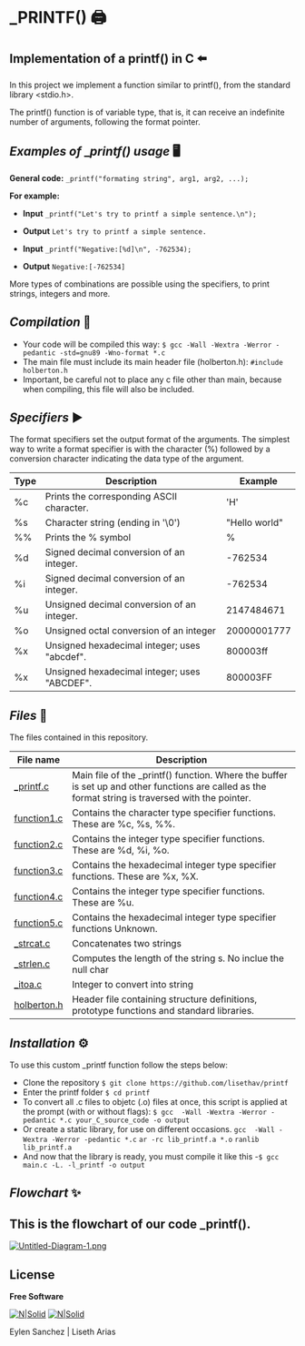 # _PRINTF() 🖨️
## Implementation of a printf() in C ⬅️

In this project we implement a function similar to printf(), from the standard  library <stdio.h>.

The printf() function is of variable type, that is, it can receive an indefinite number of arguments, following the format pointer.

## _Examples of_ __printf() usage_ 🖥️

**General code:** ```_printf("formating string", arg1, arg2, ...);```

**For example:**

- **Input** ```_printf("Let's try to printf a simple sentence.\n");```
- **Output** ```Let's try to printf a simple sentence.```

- **Input** ```_printf("Negative:[%d]\n", -762534);```
- **Output** ```Negative:[-762534]```

More types of combinations are possible using the specifiers, to print strings, integers and more.

## _Compilation_ 🔗

- Your code will be compiled this way: ```$ gcc -Wall -Wextra -Werror -pedantic -std=gnu89 -Wno-format *.c```
- The main file must include its main header file (holberton.h): ```#include holberton.h```
- Important, be careful not to place any c file other than main, because when compiling, this file will also be included.

## _Specifiers_ ▶️
The format specifiers set the output format of the arguments.
The simplest way to write a format specifier is with the character (%) followed by a conversion character indicating the data type of the argument.

| Type |   Description | Example   |
| ------ | ------ | ------ |
| %c | Prints the corresponding ASCII character. |'H' |
| %s | Character string (ending in '\0') |"Hello world" |
| %% | Prints the % symbol | % |
| %d | Signed decimal conversion of an integer. | -762534 |
| %i | Signed decimal conversion of an integer. | -762534 |
| %u | Unsigned decimal conversion of an integer. | 2147484671|
| %o | Unsigned octal conversion of an integer |20000001777 |
| %x | Unsigned hexadecimal integer; uses "abcdef". | 800003ff|
| %x | Unsigned hexadecimal integer; uses "ABCDEF". | 800003FF|


## _Files_ 📁

The files contained in this repository.

| File name  |Description |
| ------ | ------ |
|[_printf.c]| Main file of the _printf() function. Where the buffer is set up and other functions are called as the format string is traversed with the pointer. |
| [function1.c] | Contains the character type specifier functions. These are %c, %s, %%. |
| [function2.c] | Contains the integer type specifier functions. These are %d, %i, %o. |
| [function3.c] | Contains the hexadecimal integer type specifier functions. These are %x, %X. |
| [function4.c] | Contains the integer type specifier functions. These are %u. |
| [function5.c] | Contains the hexadecimal integer type specifier functions Unknown. |
| [_strcat.c] | Concatenates two strings |
| [_strlen.c] | Computes the length of the string s. No inclue the null char |
| [_itoa.c] | Integer to convert into string |
| [holberton.h] | Header file containing structure definitions, prototype functions and standard libraries. |

## _Installation_ ⚙️
To use this custom _printf function follow the steps below:
 - Clone the repository
 ```$ git clone https://github.com/lisethav/printf```
- Enter the printf folder
```$ cd printf```
- To convert all .c files to objetc (.o) files at once, this script is applied at the prompt (with or without flags):
```$ gcc  -Wall -Wextra -Werror -pedantic *.c your_C_source_code -o output ```
- Or create a static library, for use on different occasions.
```gcc  -Wall -Wextra -Werror -pedantic *.c```
```ar -rc lib_printf.a *.o```
```ranlib lib_printf.a ```
- And now that the library is ready, you must compile it like this
-```$ gcc main.c -L. -l_printf -o output```
## _Flowchart_ ✨
This is the flowchart of our code _printf().
-

[![Untitled-Diagram-1.png](https://i.postimg.cc/NFhfkkGy/Untitled-Diagram-1.png)](https://postimg.cc/zbjrJWg5)

## License

**Free Software**

[![N|Solid](https://i.postimg.cc/FKh7hgp9/pngegg.png)](https://twitter.com/EylenSnchez1) [![N|Solid](https://i.postimg.cc/FKh7hgp9/pngegg.png)](https://twitter.com/Lisethav55)

Eylen Sanchez | Liseth Arias

[//]: # (These are reference links used in the body of this note. - )

   [_printf.c]: <https://github.com/lisethav/printf/blob/master/_printf.c>
   [function1.c]: <https://github.com/lisethav/printf/blob/master/function1.c>
   [function2.c]: <https://github.com/lisethav/printf/blob/master/function2.c>
   [function3.c]: <https://github.com/lisethav/printf/blob/master/function3.c>
   [function4.c]: <https://github.com/lisethav/printf/blob/master/function4.c>
   [function5.c]: <https://github.com/lisethav/printf/blob/master/function4.c>
   [_strcat.c]: <https://github.com/lisethav/printf/blob/master/_strcat.c>
   [_strlen.c]: <https://github.com/lisethav/printf/blob/master/_strlen.c>
   [_itoa.c]: <https://github.com/lisethav/printf/blob/master/_itoa.c>
   [holberton.h]: <https://github.com/EylenS/Assays/blob/main/holberton.h>
